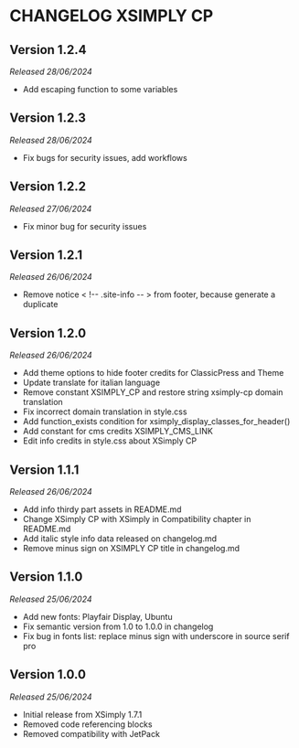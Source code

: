 # CHANGELOG XSIMPLY CP

## Version 1.2.4
*Released 28/06/2024*
- Add escaping function to some variables

## Version 1.2.3
*Released 28/06/2024*
- Fix bugs for security issues, add workflows

## Version 1.2.2
*Released 27/06/2024*
- Fix minor bug for security issues

## Version 1.2.1
*Released 26/06/2024*
- Remove notice < !-- .site-info -- > from footer, because generate a duplicate

## Version 1.2.0
*Released 26/06/2024*
- Add theme options to hide footer credits for ClassicPress and Theme
- Update translate for italian language
- Remove constant XSIMPLY_CP and restore string xsimply-cp domain translation
- Fix incorrect domain translation in style.css
- Add function_exists condition for xsimply_display_classes_for_header()
- Add constant for cms credits XSIMPLY_CMS_LINK
- Edit info credits in style.css about XSimply CP

## Version 1.1.1
*Released 26/06/2024*
- Add info thirdy part assets in README.md
- Change XSimply CP with XSimply in Compatibility chapter in README.md
- Add italic style info data released on changelog.md
- Remove minus sign on XSIMPLY CP title in changelog.md

## Version 1.1.0
*Released 25/06/2024*
- Add new fonts: Playfair Display, Ubuntu
- Fix semantic version from 1.0 to 1.0.0 in changelog
- Fix bug in fonts list: replace minus sign with underscore in source serif pro

## Version 1.0.0 
*Released 25/06/2024*
- Initial release from XSimply 1.7.1
- Removed code referencing blocks
- Removed compatibility with JetPack

